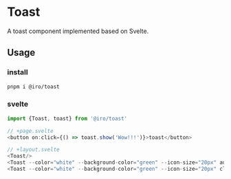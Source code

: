 # Toast
A toast component implemented based on Svelte.

## Usage

### install
```bash
pnpm i @iro/toast
```

### svelte
```ts
import {Toast, toast} from '@iro/toast'

// +page.svelte
<button on:click={() => toast.show('Wow!!!')}>toast</button>

// +layout.svelte
<Toast/>
<Toast --color="white" --background-color="green" --icon-size="20px" auto={false}/>
<Toast --color="white" --background-color="green" --icon-size="20px" closeable={false} --icon-color="yellow"/>
```
